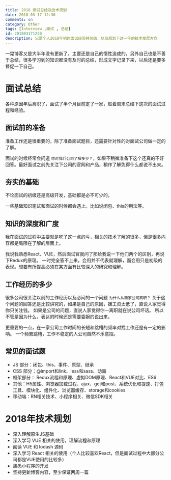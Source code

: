 ```yaml
---
title: 2018 面试总结及技术规划
date: 2018-03-17 12:30
comments: on
category: Other
tags: [Interview ,面试 , 总结]
id: 201803171230
description: 记录个人2018年初的面试经验并总结，以及规划下这一年的技术发展方向
---
```


一晃博客又是大半年没有更新了。主要还是自己的惰性造成的，另外自己也是不善于总结，很多学习到的知识都没有及时的总结，形成文字记录下来，以后还是要多督促一下自己。

# 面试总结

各种原因年后离职了，面试了半个月目前定了一家，趁着周末总结下这次的面试过程和经验。

## 面试前的准备

准备工作还是很重要的，除了准备面试题目，还需要针对性的对面试公司做一定的了解。

面试的时候经常会问道 `你对我们公司了解多少？`，如果不稍微准备下这个还真的不好回答。最好面试之前先关注下公司的官网和产品，稍作了解免得什么都说不出来。

## 夯实的基础

不论面试的初级还是高级开发，基础都是必不可少的。

一些基础知识笔试和面试的时候都会遇上。比如说闭包、this的用法等。

## 知识的深度和广度

我在面试的过程中主要就是吃了这一点的亏，相关的技术了解的很多，但是很多内容都是局限在了解的层面上。

我说我熟悉React、VUE，然后面试官就问了那给我说一下他们两个的区别，再说下Redux的原理。
一时完全答不上来，会用并不代表就理解，而会用只是初级的表现。想要有所提高必须在某方面有比较深入的研究和理解。

## 工作经历的多少

很多公司很关注以前的工作经历以及必问的一个问题 `为什么从商家公司离职？`
关于这个问题的回答还是比较讲究的，如果是自己的原因，嫌工资太低了，直说人家觉得你只关注钱。
如果是公司的问题，直说人家觉得你一离职就在说公司坏话。
所以不管是因为什么，表达的时候还是需要委婉的说出来。

更重要的一点，在一家公司工作时间的长短和跳槽的频率对找工作还是有一定的影响。
一个频繁跳槽，工作不稳定的人公司自然不乐意招。

## 常见的面试题

+ JS 部分：闭包、this、事件、原型、继承
+ CSS 部分：@import和link、less和sass、动画
+ 框架部分： Redux流程和原理、虚拟DOM原理、React和VUE对比、ES6
+ 其他：H5属性、浏览器加载过程、ajax、get和post、系统优化和提速、打包工具、模块化、组件化、浏览器缓存、storage和cookies
+ 移动端：RN相关技术、小程序相关、微信SDK相关


# 2018年技术规划

+ 深入理解原生JS基础
+ 深入学习 VUE 相关的使用，理解流程和原理
+ 阅读 VUE 和 lodash 源码
+ 深入学习 React 相关的使用（个人比较喜欢React，但是面试过程中大部分公司都是VUE使用的比较多）
+ 熟悉小程序的开发
+ 坚持更新博客内容，至少保证两周一篇

